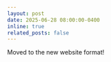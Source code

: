 ```yaml
---
layout: post
date: 2025-06-28 08:00:00-0400
inline: true
related_posts: false
---
```


Moved to the new website format!
